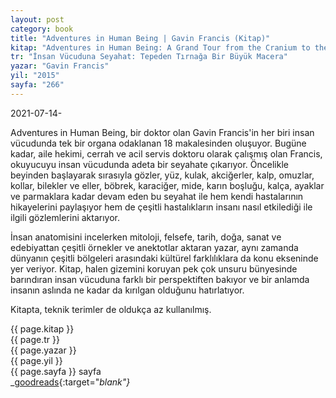 ```yaml
---
layout: post
category: book
title: "Adventures in Human Being | Gavin Francis (Kitap)"
kitap: "Adventures in Human Being: A Grand Tour from the Cranium to the Calcaneum"
tr: "İnsan Vücuduna Seyahat: Tepeden Tırnağa Bir Büyük Macera"
yazar: "Gavin Francis"
yil: "2015"
sayfa: "266"
---
```


2021-07-14-

Adventures in Human Being, bir doktor olan Gavin Francis'in her biri insan vücudunda tek bir organa odaklanan 18 makalesinden oluşuyor. Bugüne kadar, aile hekimi, cerrah ve acil servis doktoru olarak çalışmış olan Francis, okuyucuyu insan vücudunda adeta bir seyahate çıkarıyor. Öncelikle beyinden başlayarak sırasıyla gözler, yüz, kulak, akciğerler, kalp, omuzlar, kollar, bilekler ve eller, böbrek, karaciğer, mide, karın boşluğu, kalça, ayaklar ve parmaklara kadar devam eden bu seyahat ile hem kendi hastalarının hikayelerini paylaşıyor hem de çeşitli hastalıkların insanı nasıl etkilediği ile ilgili gözlemlerini aktarıyor.

İnsan anatomisini incelerken mitoloji, felsefe, tarih, doğa, sanat ve edebiyattan çeşitli örnekler ve anektotlar aktaran yazar, aynı zamanda dünyanın çeşitli bölgeleri arasındaki kültürel farklılıklara da konu ekseninde yer veriyor. Kitap, halen gizemini koruyan pek çok unsuru bünyesinde barındıran insan vücuduna farklı bir perspektiften bakıyor ve bir anlamda insanın aslında ne kadar da kırılgan olduğunu hatırlatıyor.

Kitapta, teknik terimler de oldukça az kullanılmış.

{{ page.kitap }}  
{{ page.tr }}  
{{ page.yazar }}  
{{ page.yil }}  
{{ page.sayfa }} sayfa  
<span class="link1">_[goodreads](https://www.goodreads.com/book/show/25246544-adventures-in-human-being){:target="_blank"}_</span>
